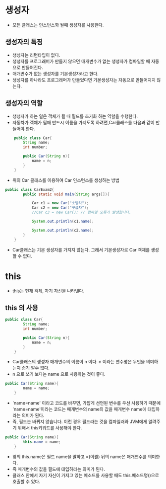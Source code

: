 # 생성자
* 모든 클래스는 인스턴스화 될때 생성자를 사용한다.
  

## 생성자의 특징
* 생성자는 리턴타입이 없다.
* 생성자를 프로그래머가 만들지 않으면 매개변수가 없는 생성자가 컴파일할 때 자동으로 만들어진다.
* 매개변수가 없는 생성자를 기본생성자라고 한다.
* 생성자를 하나라도 프로그래머가 만들었다면 기본생성자는 자동으로 만들어지지 않는다.
  

## 생성자의 역할  
* 생성자가 하는 일은 객체가 될 때 필드를 초기화 하는 역할을 수행한다.
* 자동차가 객체가 될때 반드시 이름을 가지도록 하려면,Car클래스를 다음과 같이 만들어야 한다.
```java
	public class Car{
        String name;
        int number;

        public Car(String n){
            name = n;
        }
    }
```

* 위의 Car 클래스를 이용하여 Car 인스턴스를 생성하는 방법
```java 
public class CarExam2{
        public static void main(String args[]){

            Car c1 = new Car("소방차");
            Car c2 = new Car("구급차");
            //Car c3 = new Car(); // 컴파일 오류가 발생합니다.

            System.out.println(c1.name);

            System.out.println(c2.name);
        }
    }
```
* Car클래스는 기본 생성자를 가지지 않는다. 그래서 기본생성자로 Car 객체를 생성할 수 없다.


# this
* this는 현재 객체, 자기 자신을 나타낸다.  

## this 의 사용  

```java
public class Car{
        String name;
        int number;

        public Car(String n){
            name = n;
        }
    }
```  

* Car클래스의 생성자 매개변수의 이름이 n 이다. n 이라는 변수명은 무엇을 의미하는지 쉽기 알수 없다.
* n 으로 쓰기 보다는 name 으로 사용하는 것이 좋다.  

```java
public Car(String name){
        name = name;
    }
```  

* 'name=name' 이라고 코드를 바꾸면, 가깝게 선언된 변수를 우선 사용하기 때문에 'name=name'이라는 코드는 매개변수의 name의 값을 매개변수 name에 대입하라는 의미가 된다.
* 즉, 필드는 바뀌지 않습니다. 이런 경우 필드라는 것을 컴파일러와 JVM에게 알려주기 위해서 this키워드를 사용해야 한다.  

```java
public Car(String name){
        this.name = name;
    }
```  

* 앞의 this.name은 필드 name을 말하고 =(이퀄) 뒤의 name은 매개변수를 의미한다.
* 즉 매개변수의 값을 필드에 대입하라는 의미가 된다.
* 클래스 안에서 자기 자신이 가지고 있는 메소드를 사용할 때도 this.메소드명()으로 호출할 수 있다.
